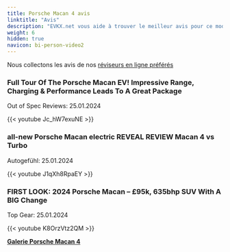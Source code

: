 ```yaml
---
title: Porsche Macan 4 avis
linktitle: "Avis"
description: "EVKX.net vous aide à trouver le meilleur avis pour ce modèle."
weight: 6
hidden: true
navicon: bi-person-video2
---
```

Nous collectons les avis de nos [réviseurs en ligne préférés](../../../../../guides/evreviewers/)

<div class="container text-center shadow p-2 pe-4 mb-5 bg-body-tertiary rounded border">
<h3>Full Tour Of The Porsche Macan EV! Impressive Range, Charging & Performance Leads To A Great Package</h3>
<p>Out of Spec Reviews: 25.01.2024</p>

{{< youtube Jc_hW7exuNE >}}

</div>
<div class="container text-center shadow p-2 pe-4 mb-5 bg-body-tertiary rounded border">
<h3>all-new Porsche Macan electric REVEAL REVIEW Macan 4 vs Turbo</h3>
<p>Autogefühl: 25.01.2024</p>

{{< youtube J1qXh8RpaEY >}}

</div>
<div class="container text-center shadow p-2 pe-4 mb-5 bg-body-tertiary rounded border">
<h3>FIRST LOOK: 2024 Porsche Macan – £95k, 635bhp SUV With A BIG Change</h3>
<p>Top Gear: 25.01.2024</p>

{{< youtube K8OrzVtz2QM >}}

</div>
<div class="mt-3 mb-3">
<a href="../gallery/" class="text-decoration-none text-black">
<strong><i class="bi-arrow-left"></i>Galerie  </strong>
</a>
<a href="../" class="text-decoration-none text-black float-end">
<strong>Porsche Macan 4 <i class="bi-arrow-right"></i></strong>
</a>
</div>
